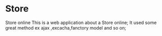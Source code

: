 # Store
Store online
This is a web application about a Store online;
It used some great method ex ajax ,excacha,fanctory model and so on;
